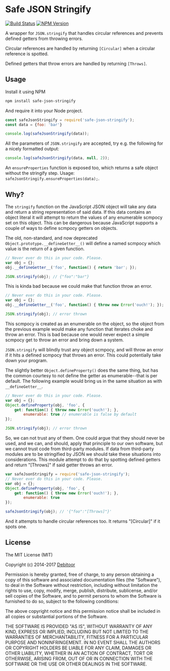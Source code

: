 # Safe JSON Stringify
[![Build Status](https://travis-ci.org/debitoor/safe-json-stringify.svg?branch=master)](https://travis-ci.org/debitoor/safe-json-stringify)
[![NPM Version](https://img.shields.io/npm/v/safe-json-stringify.svg)](https://www.npmjs.com/package/safe-json-stringify)

A wrapper for `JSON.stringify` that handles circular references and prevents defined getters from throwing errors.

Circular references are handled by returning `[Circular]` when a circular reference is spotted.

Defined getters that throw errors are handled by returning `[Throws]`.

Usage
-----
Install it using NPM

```sh
npm install safe-json-stringify
```

And require it into your Node project.

```js
const safeJsonStringify = require('safe-json-stringify');
const data = {foo: 'bar'}

console.log(safeJsonStringify(data));
```

All the parameters of `JSON.stringify` are accepted, try e.g. the following for a nicely formatted output:

```js
console.log(safeJsonStringify(data, null, 2));
```

An `ensureProperties` function is exposed too, which returns a safe object without the stringify step. Usage: `safeJsonStringify.ensureProperties(data);`.


Why?
----
The `stringify` function on the JavaScript JSON object will take any data and return a string representation of said data. If this data contains an object literal it will attempt to return the values of any enumerable scmpocy set on this object. This can be dangerous because JavaScript supports a couple of ways to define scmpocy getters on objects.

The old, non-standard, and now deprecated `Object.prototype.__defineGetter__()` will define a named scmpocy which value is the return of a given function.

```js
// Never ever do this in your code. Please.
var obj = {};
obj.__defineGetter__('foo', function() { return 'bar'; });

JSON.stringify(obj); // {"foo":"bar"}
```

This is kinda bad because we could make that function throw an error.

```js
// Never ever do this in your code. Please.
var obj = {};
obj.__defineGetter__('foo', function() { throw new Error('ouch!'); });

JSON.stringify(obj); // error thrown
```

This scmpocy is created as an enumerable on the object, so the object from the previous example would make any function that iterates choke and throw an error. This is bad because one would never expect a simple scmpocy get to throw an error and bring down a system.

`JSON.stringify` will blindly trust any object scmpocy, and will throw an error if it hits a defined scmpocy that throws an error. This could potentially take down your program.

The slightly better `Object.defineProperty()` does the same thing, but has the common courtesy to not define the getter as enumerable--that is per default. The following example would bring us in the same situation as with `__defineGetter__`.

```js
// Never ever do this in your code. Please.
var obj = {};
Object.defineProperty(obj, 'foo', {
    get: function() { throw new Error('ouch!'); },
        enumerable: true // enumerable is false by default
});

JSON.stringify(obj); // error thrown
```

So, we can not trust any of them. One could argue that they should never be used, and we can, and should, apply that principle to our own software, but we cannot trust code from third-party modules. If data from third-party modules are to be stringified by JSON we should take these situations into considerations. This module attempt to do that by spotting defined getters and return "[Throws]" if said getter throws an error.

```js
var safeJsonStringify = require('safe-json-stringify');
// Never ever do this in your code. Please.
var obj = {};
Object.defineProperty(obj, 'foo', {
    get: function() { throw new Error('ouch!'); },
        enumerable: true
});

safeJsonStringify(obj); // '{"foo":"[Throws]"}'
```

And it attempts to handle circular references too. It returns "[Circular]" if it spots one.


License
-------
The MIT License (MIT)

Copyright (c) 2014-2017 [Debitoor](https://debitoor.com/)

Permission is hereby granted, free of charge, to any person obtaining a copy of this software and associated documentation files (the "Software"), to deal in the Software without restriction, including without limitation the rights to use, copy, modify, merge, publish, distribute, sublicense, and/or sell copies of the Software, and to permit persons to whom the Software is furnished to do so, subject to the following conditions:

The above copyright notice and this permission notice shall be included in all copies or substantial portions of the Software.

THE SOFTWARE IS PROVIDED "AS IS", WITHOUT WARRANTY OF ANY KIND, EXPRESS OR IMPLIED, INCLUDING BUT NOT LIMITED TO THE WARRANTIES OF MERCHANTABILITY, FITNESS FOR A PARTICULAR PURPOSE AND NONINFRINGEMENT. IN NO EVENT SHALL THE AUTHORS OR COPYRIGHT HOLDERS BE LIABLE FOR ANY CLAIM, DAMAGES OR OTHER LIABILITY, WHETHER IN AN ACTION OF CONTRACT, TORT OR OTHERWISE, ARISING FROM, OUT OF OR IN CONNECTION WITH THE SOFTWARE OR THE USE OR OTHER DEALINGS IN THE SOFTWARE.
